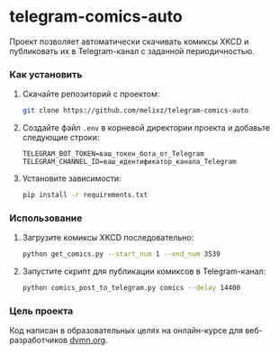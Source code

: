 # telegram-comics-auto


Проект позволяет автоматически скачивать комиксы XKCD и публиковать их в Telegram-канал с заданной периодичностью. 

### Как установить

1. Скачайте репозиторий с проектом:
    ```sh
    git clone https://github.com/melixz/telegram-comics-auto
    ```

2. Создайте файл `.env` в корневой директории проекта и добавьте следующие строки:
    ```env
    TELEGRAM_BOT_TOKEN=ваш_токен_бота_от_Telegram
    TELEGRAM_CHANNEL_ID=ваш_идентификатор_канала_Telegram
    ```

3. Установите зависимости:
    ```sh
    pip install -r requirements.txt
    ```

### Использование

1. Загрузите комиксы XKCD последовательно:
    ```sh
    python get_comics.py --start_num 1 --end_num 3539
    ```

2. Запустите скрипт для публикации комиксов в Telegram-канал:
    ```sh
    python comics_post_to_telegram.py comics --delay 14400
    ```

### Цель проекта

Код написан в образовательных целях на онлайн-курсе для веб-разработчиков [dvmn.org](https://dvmn.org/).
